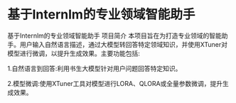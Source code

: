 # 基于Internlm的专业领域智能助手
基于Internlm的专业领域智能助手
项目简介
本项目旨在为打造专业领域的智能助手。用户输入自然语言描述，通过大模型转回答特定领域知识，并使用XTuner对模型进行微调，以提升生成效果。主要功能包括:

1.自然语言到回答:利用书生大模型针对用户问题回答特定知识。

2.模型微调:使用XTuner工具对模型进行LORA、QLORA或全量参数微调，提升生成效果。
